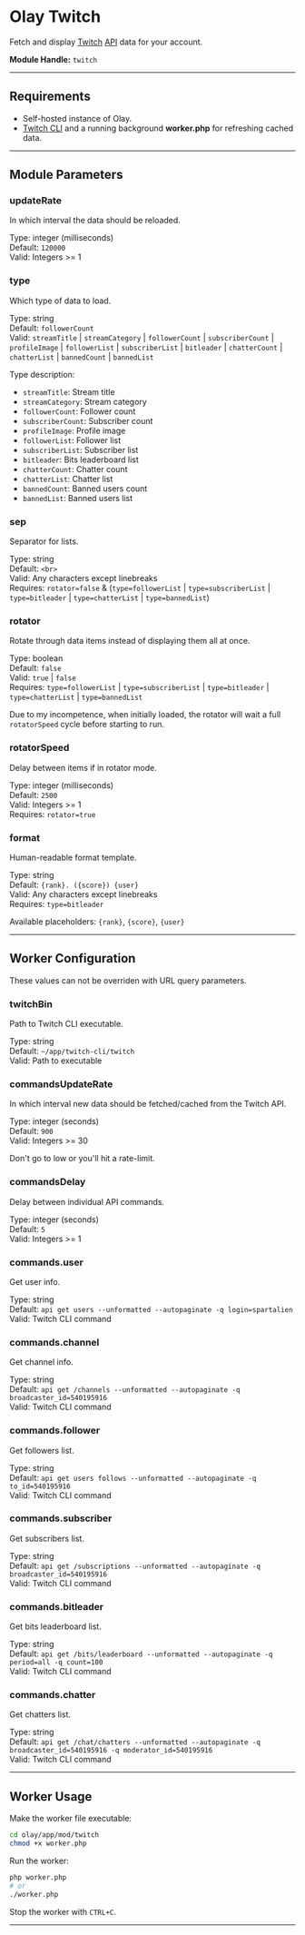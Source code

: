 # Olay Twitch

Fetch and display [Twitch](https://twitch.tv) [API](https://dev.twitch.tv/docs/api/reference) data for your account.  

**Module Handle:** `twitch`

---

## Requirements

- Self-hosted instance of Olay.
- [Twitch CLI](https://dev.twitch.tv/docs/cli) and a running background **worker.php** for refreshing cached data.

---

## Module Parameters

### updateRate

In which interval the data should be reloaded.

Type: integer (milliseconds)  
Default: `120000`  
Valid: Integers >= 1

### type

Which type of data to load.

Type: string  
Default: `followerCount`  
Valid: `streamTitle` | `streamCategory` | `followerCount` | `subscriberCount` | `profileImage` | `followerList` | `subscriberList` | `bitleader` | `chatterCount` | `chatterList` | `bannedCount` | `bannedList`

Type description:
- `streamTitle`: Stream title
- `streamCategory`: Stream category
- `followerCount`: Follower count
- `subscriberCount`: Subscriber count
- `profileImage`: Profile image
- `followerList`: Follower list
- `subscriberList`: Subscriber list
- `bitleader`: Bits leaderboard list
- `chatterCount`: Chatter count
- `chatterList`: Chatter list
- `bannedCount`: Banned users count
- `bannedList`: Banned users list

### sep

Separator for lists.

Type: string  
Default: `<br>`  
Valid: Any characters except linebreaks  
Requires: `rotator=false` & (`type=followerList` | `type=subscriberList` | `type=bitleader` | `type=chatterList` | `type=bannedList`)

### rotator

Rotate through data items instead of displaying them all at once.

Type: boolean  
Default: `false`  
Valid: `true` | `false`  
Requires: `type=followerList` | `type=subscriberList` | `type=bitleader` | `type=chatterList` | `type=bannedList`

Due to my incompetence, when initially loaded, the rotator will wait a full `rotatorSpeed` cycle before starting to run.

### rotatorSpeed

Delay between items if in rotator mode.

Type: integer (milliseconds)  
Default: `2500`  
Valid: Integers >= 1  
Requires: `rotator=true`

### format

Human-readable format template.

Type: string  
Default: `{rank}. ({score}) {user}`  
Valid: Any characters except linebreaks  
Requires: `type=bitleader`

Available placeholders: `{rank}`, `{score}`, `{user}`

---

## Worker Configuration

These values can not be overriden with URL query parameters.

### twitchBin

Path to Twitch CLI executable.

Type: string  
Default: `~/app/twitch-cli/twitch`  
Valid: Path to executable

### commandsUpdateRate

In which interval new data should be fetched/cached from the Twitch API.

Type: integer (seconds)  
Default: `900`  
Valid: Integers >= 30

Don't go to low or you'll hit a rate-limit.

### commandsDelay

Delay between individual API commands.

Type: integer (seconds)  
Default: `5`  
Valid: Integers >= 1

### commands.user

Get user info.

Type: string  
Default: `api get users --unformatted --autopaginate -q login=spartalien`  
Valid: Twitch CLI command

### commands.channel

Get channel info.

Type: string  
Default: `api get /channels --unformatted --autopaginate -q broadcaster_id=540195916`  
Valid: Twitch CLI command

### commands.follower

Get followers list.

Type: string  
Default: `api get users follows --unformatted --autopaginate -q to_id=540195916`  
Valid: Twitch CLI command

### commands.subscriber

Get subscribers list.

Type: string  
Default: `api get /subscriptions --unformatted --autopaginate -q broadcaster_id=540195916`  
Valid: Twitch CLI command

### commands.bitleader

Get bits leaderboard list.

Type: string  
Default: `api get /bits/leaderboard --unformatted --autopaginate -q period=all -q count=100`  
Valid: Twitch CLI command

### commands.chatter

Get chatters list.

Type: string  
Default: `api get /chat/chatters --unformatted --autopaginate -q broadcaster_id=540195916 -q moderator_id=540195916`  
Valid: Twitch CLI command

---

## Worker Usage

Make the worker file executable:

```bash
cd olay/app/mod/twitch
chmod +x worker.php
```

Run the worker:

```bash
php worker.php 
# or
./worker.php
```

Stop the worker with `CTRL+C`.

---
